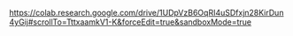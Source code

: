 https://colab.research.google.com/drive/1UDpVzB6OqRI4uSDfxjn28KirDun4yGij#scrollTo=TttxaamkV1-K&forceEdit=true&sandboxMode=true
